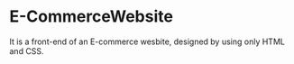 # E-CommerceWebsite
It is a front-end of an E-commerce wesbite, designed by using only HTML and CSS.
